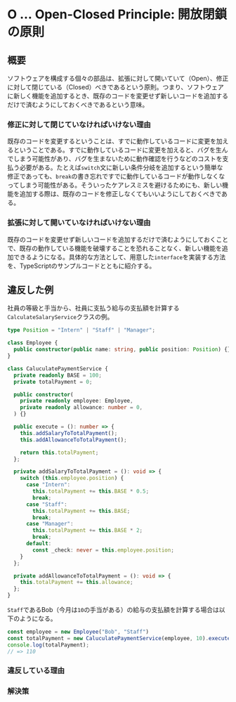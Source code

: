 # O … Open-Closed Principle: 開放閉鎖の原則

## 概要

ソフトウェアを構成する個々の部品は、拡張に対して開いていて（Open）、修正に対して閉じている（Closed）べきであるという原則。つまり、ソフトウェアに新しく機能を追加するとき、既存のコードを変更せず新しいコードを追加するだけで済むようにしておくべきであるという意味。

### 修正に対して閉じていなければいけない理由

既存のコードを変更するということは、すでに動作しているコードに変更を加えるということである。すでに動作しているコードに変更を加えると、バグを生んでしまう可能性があり、バグを生まないために動作確認を行うなどのコストを支払う必要がある。たとえば`switch`文に新しい条件分岐を追加するという簡単な修正であっても、`break`の書き忘れですでに動作しているコードが動作しなくなってしまう可能性がある。そういったケアレスミスを避けるためにも、新しい機能を追加する際は、既存のコードを修正しなくてもいいようにしておくべきである。

### 拡張に対して開いていなければいけない理由

既存のコードを変更せず新しいコードを追加するだけで済むようにしておくことで、既存の動作している機能を破壊することを恐れることなく、新しい機能を追加できるようになる。具体的な方法として、用意した`interface`を実装する方法を、TypeScriptのサンプルコードとともに紹介する。

## 違反した例

社員の等級と手当から、社員に支払う給与の支払額を計算する`CalculateSalaryService`クラスの例。

```typescript
type Position = "Intern" | "Staff" | "Manager";

class Employee {
  public constructor(public name: string, public position: Position) {}
}

class CaluculatePaymentService {
  private readonly BASE = 100;
  private totalPayment = 0;

  public constructor(
    private readonly employee: Employee,
    private readonly allowance: number = 0,
  ) {}

  public execute = (): number => {
    this.addSalaryToTotalPayment();
    this.addAllowanceToTotalPayment();

    return this.totalPayment;
  };

  private addSalaryToTotalPayment = (): void => {
    switch (this.employee.position) {
      case "Intern":
        this.totalPayment += this.BASE * 0.5;
        break;
      case "Staff":
        this.totalPayment += this.BASE;
        break;
      case "Manager":
        this.totalPayment += this.BASE * 2;
        break;
      default:
        const _check: never = this.employee.position;
    }
  };

  private addAllowanceToTotalPayment = (): void => {
    this.totalPayment += this.allowance;
  };
}
```

`Staff`であるBob（今月は`10`の手当がある）の給与の支払額を計算する場合は以下のようになる。

```typescript
const employee = new Employee("Bob", "Staff")
const totalPayment = new CaluculatePaymentService(employee, 10).execute()
console.log(totalPayment);
// => 110
```

### 違反している理由

### 解決策
